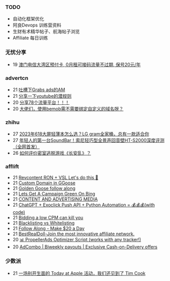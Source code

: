 ### TODO
-  自动化框架优化
-  阿良Devops 训练营资料
-  生财有术精华帖子、航海帖子浏览
-  Affiliate 每日训练

### 无忧分享
<!-- ruyo:START -->
-  19 [澳门电信大湾区预付卡, 0月租可接码流量不过期, 保号20元/年](https://51.ruyo.net/18504.html)<!-- ruyo:END -->

### advertcn
<!-- advertcn:START -->
-  21 [吐槽下Grabs ads的AM](https://www.advertcn.com/forum.php?mod=viewthread&tid=112620)
-  21 [分享一下youtube的潜规则](https://www.advertcn.com/forum.php?mod=viewthread&tid=112618)
-  20 [分享78个流量平台！！！](https://www.advertcn.com/forum.php?mod=viewthread&tid=112615)
-  20 [大佬们，使用bemob需不需要绑定自定义的域名呀？](https://www.advertcn.com/forum.php?mod=viewthread&tid=112609)<!-- advertcn:END -->

### zhihu
<!-- zhihu:START -->
-  27 [2023年618大屏轻薄本怎么选？LG gram全家桶，总有一款适合你](http://zhuanlan.zhihu.com/p/632641888?utm_campaign=rss&utm_medium=rss&utm_source=rss&utm_content=title)
-  27 [年轻人的第一台SoundBar！索尼轻巧型全景声回音壁HT-S2000深度评测（全网首发）](http://zhuanlan.zhihu.com/p/630990296?utm_campaign=rss&utm_medium=rss&utm_source=rss&utm_content=title)
-  26 [如何评价密室逃脱游戏《长安乱》？](http://www.zhihu.com/question/563950552/answer/3045961312?utm_campaign=rss&utm_medium=rss&utm_source=rss&utm_content=title)<!-- zhihu:END -->

### afflift
<!-- afflift:START -->
-  21 [Revcontent RON + VSL Let&#39;s do this 🚀](https://afflift.com/f/threads/revcontent-ron-vsl-lets-do-this-%F0%9F%9A%80.9662/)
-  21 [Custom Domain in GGoose](https://afflift.com/f/threads/custom-domain-in-ggoose.11805/)
-  21 [Golden Goose follow along](https://afflift.com/f/threads/golden-goose-follow-along.11821/)
-  21 [Lets Get A Campaign Green On Bing](https://afflift.com/f/threads/lets-get-a-campaign-green-on-bing.9391/)
-  21 [CONTENT AND ADVERTISING MEDIA](https://afflift.com/f/threads/content-and-advertising-media.11793/)
-  21 [ChatGPT + Exoclick Push API + Python Automation = 💰💰💰&lpar;with code&rpar;](https://afflift.com/f/threads/chatgpt-exoclick-push-api-python-automation-%F0%9F%92%B0%F0%9F%92%B0%F0%9F%92%B0-with-code.11825/)
-  21 [Bidding a low CPM can kill you](https://afflift.com/f/threads/bidding-a-low-cpm-can-kill-you.7284/)
-  21 [Blacklisting vs Whitelisting](https://afflift.com/f/threads/blacklisting-vs-whitelisting.10251/)
-  21 [Follow Along - Make $20 a Day](https://afflift.com/f/threads/follow-along-make-20-a-day.10149/)
-  21 [BestRealDoll-Join the most innovative affiliate network.](https://afflift.com/f/threads/bestrealdoll-join-the-most-innovative-affiliate-network.11826/)
-  20 [📊 PropellerAds Optimizer Script &lpar;works with any tracker!&rpar;](https://afflift.com/f/threads/%F0%9F%93%8A-propellerads-optimizer-script-works-with-any-tracker.11813/)
-  20 [AdCombo | Biweekly payouts | Exclusive Cash-on-Delivery offers](https://afflift.com/f/threads/adcombo-biweekly-payouts-exclusive-cash-on-delivery-offers.3509/)<!-- afflift:END -->

### 少数派
<!-- sspai:START -->
-  21 [一场别开生面的 Today at Apple 活动，我们还见到了 Tim Cook](https://sspai.com/post/83728)<!-- sspai:END -->
